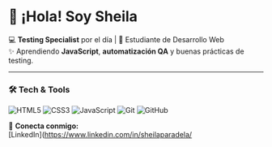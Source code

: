 # 👋 ¡Hola! Soy Sheila

💻 **Testing Specialist** por el día | 🌙 Estudiante de Desarrollo Web  
✨ Aprendiendo **JavaScript**, **automatización QA** y buenas prácticas de testing.

---

### 🛠️ Tech & Tools
![HTML5](https://img.shields.io/badge/-HTML5-E34F26?logo=html5&logoColor=white)
![CSS3](https://img.shields.io/badge/-CSS3-1572B6?logo=css3&logoColor=white)
![JavaScript](https://img.shields.io/badge/-JavaScript-F7DF1E?logo=javascript&logoColor=black)
![Git](https://img.shields.io/badge/-Git-F05032?logo=git&logoColor=white)
![GitHub](https://img.shields.io/badge/-GitHub-181717?logo=github&logoColor=white)


💌 **Conecta conmigo:**  
[LinkedIn](https://www.linkedin.com/in/sheilaparadela/
